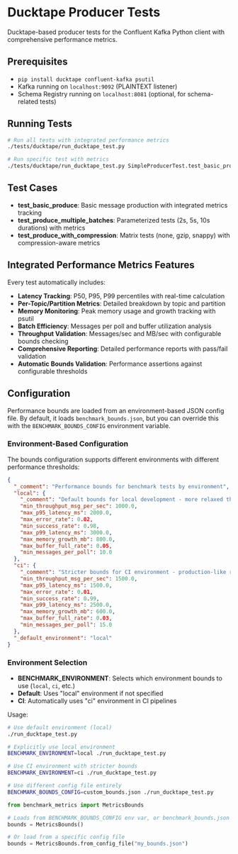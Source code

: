 # Ducktape Producer Tests

Ducktape-based producer tests for the Confluent Kafka Python client with comprehensive performance metrics.

## Prerequisites

- `pip install ducktape confluent-kafka psutil`
- Kafka running on `localhost:9092` (PLAINTEXT listener)
- Schema Registry running on `localhost:8081` (optional, for schema-related tests)

## Running Tests

```bash
# Run all tests with integrated performance metrics
./tests/ducktape/run_ducktape_test.py

# Run specific test with metrics
./tests/ducktape/run_ducktape_test.py SimpleProducerTest.test_basic_produce
```

## Test Cases

- **test_basic_produce**: Basic message production with integrated metrics tracking
- **test_produce_multiple_batches**: Parameterized tests (2s, 5s, 10s durations) with metrics
- **test_produce_with_compression**: Matrix tests (none, gzip, snappy) with compression-aware metrics

## Integrated Performance Metrics Features

Every test automatically includes:

- **Latency Tracking**: P50, P95, P99 percentiles with real-time calculation
- **Per-Topic/Partition Metrics**: Detailed breakdown by topic and partition
- **Memory Monitoring**: Peak memory usage and growth tracking with psutil
- **Batch Efficiency**: Messages per poll and buffer utilization analysis
- **Throughput Validation**: Messages/sec and MB/sec with configurable bounds checking
- **Comprehensive Reporting**: Detailed performance reports with pass/fail validation
- **Automatic Bounds Validation**: Performance assertions against configurable thresholds

## Configuration

Performance bounds are loaded from an environment-based JSON config file. By default, it loads `benchmark_bounds.json`, but you can override this with the `BENCHMARK_BOUNDS_CONFIG` environment variable.

### Environment-Based Configuration

The bounds configuration supports different environments with different performance thresholds:

```json
{
  "_comment": "Performance bounds for benchmark tests by environment",
  "local": {
    "_comment": "Default bounds for local development - more relaxed thresholds",
    "min_throughput_msg_per_sec": 1000.0,
    "max_p95_latency_ms": 2000.0,
    "max_error_rate": 0.02,
    "min_success_rate": 0.98,
    "max_p99_latency_ms": 3000.0,
    "max_memory_growth_mb": 800.0,
    "max_buffer_full_rate": 0.05,
    "min_messages_per_poll": 10.0
  },
  "ci": {
    "_comment": "Stricter bounds for CI environment - production-like requirements",
    "min_throughput_msg_per_sec": 1500.0,
    "max_p95_latency_ms": 1500.0,
    "max_error_rate": 0.01,
    "min_success_rate": 0.99,
    "max_p99_latency_ms": 2500.0,
    "max_memory_growth_mb": 600.0,
    "max_buffer_full_rate": 0.03,
    "min_messages_per_poll": 15.0
  },
  "_default_environment": "local"
}
```

### Environment Selection

- **BENCHMARK_ENVIRONMENT**: Selects which environment bounds to use (`local`, `ci`, etc.)
- **Default**: Uses "local" environment if not specified
- **CI**: Automatically uses "ci" environment in CI pipelines

Usage:
```bash
# Use default environment (local)
./run_ducktape_test.py

# Explicitly use local environment
BENCHMARK_ENVIRONMENT=local ./run_ducktape_test.py

# Use CI environment with stricter bounds
BENCHMARK_ENVIRONMENT=ci ./run_ducktape_test.py

# Use different config file entirely
BENCHMARK_BOUNDS_CONFIG=custom_bounds.json ./run_ducktape_test.py
```

```python
from benchmark_metrics import MetricsBounds

# Loads from BENCHMARK_BOUNDS_CONFIG env var, or benchmark_bounds.json if not set
bounds = MetricsBounds()

# Or load from a specific config file
bounds = MetricsBounds.from_config_file("my_bounds.json")
```